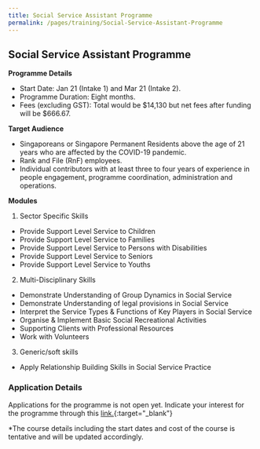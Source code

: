 ```yaml
---
title: Social Service Assistant Programme
permalink: /pages/training/Social-Service-Assistant-Programme
---
```


## Social Service Assistant Programme

**Programme Details**
-   Start Date: Jan 21 (Intake 1) and Mar 21 (Intake 2).
-   Programme Duration: Eight months.
-   Fees (excluding GST): Total would be $14,130 but net fees after funding will be $666.67.  
 

**Target Audience**

-   Singaporeans or Singapore Permanent Residents above the age of 21 years who are affected by the COVID-19 pandemic.
-   Rank and File (RnF) employees.
-   Individual contributors with at least three to four years of experience in people engagement, programme coordination, administration and operations.

**Modules**

1. Sector Specific Skills 

-   Provide Support Level Service to Children
-   Provide Support Level Service to Families
-   Provide Support Level Service to Persons with Disabilities
-   Provide Support Level Service to Seniors
-   Provide Support Level Service to Youths

2. Multi-Disciplinary Skills 

-   Demonstrate Understanding of Group Dynamics in Social Service 
-   Demonstrate Understanding of legal provisions in Social Service 
-   Interpret the Service Types & Functions of Key Players in Social Service 
-   Organise & Implement Basic Social Recreational Activities
-   Supporting Clients with Professional Resources
-   Work with Volunteers

3. Generic/soft skills
-   Apply Relationship Building Skills in Social Service Practice

### Application Details 

Applications for the programme is not open yet. Indicate your interest for the programme through this [link.](https://form.gov.sg/#!/5f8420be1ae42f00115acdf3){:target="_blank"}

*The course details including the start dates and cost of the course is tentative and will be updated accordingly.
